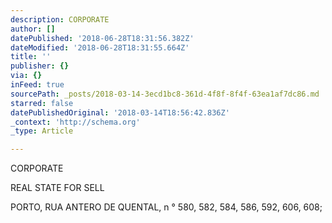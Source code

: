 ```yaml
---
description: CORPORATE
author: []
datePublished: '2018-06-28T18:31:56.382Z'
dateModified: '2018-06-28T18:31:55.664Z'
title: ''
publisher: {}
via: {}
inFeed: true
sourcePath: _posts/2018-03-14-3ecd1bc8-361d-4f8f-8f4f-63ea1af7dc86.md
starred: false
datePublishedOriginal: '2018-03-14T18:56:42.836Z'
_context: 'http://schema.org'
_type: Article

---
```

CORPORATE

REAL STATE FOR SELL

PORTO, RUA ANTERO DE QUENTAL, n ° 580, 582, 584, 586, 592, 606, 608;